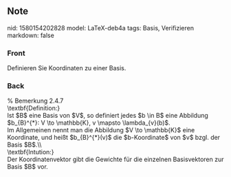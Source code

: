 ## Note
nid: 1580154202828
model: LaTeX-deb4a
tags: Basis, Verifizieren
markdown: false

### Front
Definieren Sie Koordinaten zu einer Basis.

### Back
<div>% Bemerkung 2.4.7</div><div>
</div><div>\textbf{Definition:}</div><div>
</div>Ist $B$ eine Basis von $V$, so definiert jedes $b \in B$ eine Abbildung $b_{B}^{*}: V \to \mathbb{K}, v \mapsto \lambda_{v}(b)$.<div>
</div><div>Im Allgemeinen nennt man die Abbildung $V \to \mathbb{K}$ eine Koordinate, und heißt $b_{B}^{*}(v)$ die $b-Koordinate$ von $v$ bzgl. der Basis $B$.\\</div><div>
</div><div>\textbf{Intution:}</div><div>
</div><div>Der Koordinatenvektor gibt die Gewichte für die einzelnen Basisvektoren zur Basis $B$ vor.</div><div>
</div><div>
<div><div>
<div>
</div></div></div></div>
